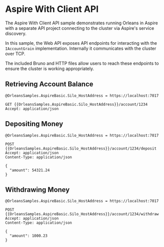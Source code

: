 # Aspire With Client API

The Aspire With Client API sample demonstrates running Orleans in Aspire with a separate API project connecting to the cluster via Aspire's service discovery.

In this sample, the Web API exposes API endpoints for interacting with the `IAccountGrain` implementation. Internally it communicates with the cluster over TCP.

The included Bruno and HTTP files allow users to reach these endpoints to ensure the cluster is working appropriately.

## Retrieving Account Balance

```
@OrleansSamples.AspireBasic.Silo_HostAddress = https://localhost:7017

GET {{OrleansSamples.AspireBasic.Silo_HostAddress}}/account/1234
Accept: application/json
```

## Depositing Money

```
@OrleansSamples.AspireBasic.Silo_HostAddress = https://localhost:7017

POST {{OrleansSamples.AspireBasic.Silo_HostAddress}}/account/1234/deposit
Accept: application/json
Content-Type: application/json

{
  "amount": 54321.24
}
```

## Withdrawing Money

```
@OrleansSamples.AspireBasic.Silo_HostAddress = https://localhost:7017

POST {{OrleansSamples.AspireBasic.Silo_HostAddress}}/account/1234/withdraw
Accept: application/json
Content-Type: application/json

{
  "amount": 1000.23
}
```